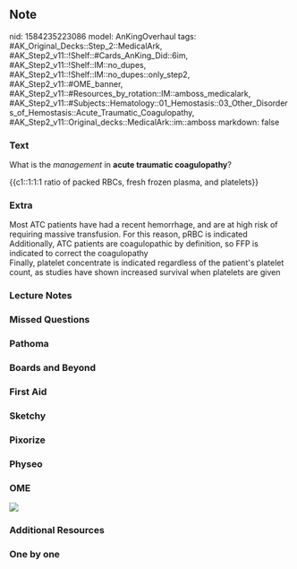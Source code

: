 ## Note
nid: 1584235223086
model: AnKingOverhaul
tags: #AK_Original_Decks::Step_2::MedicalArk, #AK_Step2_v11::!Shelf::#Cards_AnKing_Did::6im, #AK_Step2_v11::!Shelf::IM::no_dupes, #AK_Step2_v11::!Shelf::IM::no_dupes::only_step2, #AK_Step2_v11::#OME_banner, #AK_Step2_v11::#Resources_by_rotation::IM::amboss_medicalark, #AK_Step2_v11::#Subjects::Hematology::01_Hemostasis::03_Other_Disorders_of_Hemostasis::Acute_Traumatic_Coagulopathy, #AK_Step2_v11::Original_decks::MedicalArk::im::amboss
markdown: false

### Text
What is the <i>management</i> in <b>acute traumatic
coagulopathy</b>?
<div>
  {{c1::1:1:1 ratio of packed RBCs, fresh frozen plasma, and
  platelets}}
</div>

### Extra
<div>
  Most ATC patients have had a recent hemorrhage, and are at high
  risk of requiring massive transfusion. For this reason, pRBC is
  indicated
</div>
<div>
  Additionally, ATC patients are coagulopathic by definition, so
  FFP is indicated to correct the coagulopathy
</div>
<div>
  Finally, platelet concentrate is indicated regardless of the
  patient's platelet count, as studies have shown increased
  survival when platelets are given
</div>

### Lecture Notes


### Missed Questions


### Pathoma


### Boards and Beyond


### First Aid


### Sketchy


### Pixorize


### Physeo


### OME
<div class="ome-widget">
  <a href="https://onlinemeded.org?ref=anki"><img src=
  "_OME_AnkiFlashcards_General_7.png"></a>
</div>

### Additional Resources


### One by one


